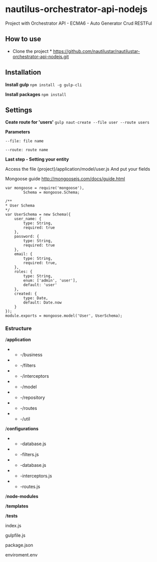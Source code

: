 # nautilus-orchestrator-api-nodejs
Project with Orchestrator API - ECMA6 - Auto Generator Crud RESTFul

## How to use

* Clone the project *
https://github.com/nautilustar/nautilustar-orchestrator-api-nodejs.git

## Installation

**Install gulp**
`npm install -g gulp-cli`

**Install packages**
`npm install`

## Settings

**Ceate route for 'users'**
`gulp naut-create --file user --route users`

**Parameters**

    --file: file name 
    
    --route: route name

**Last step - Setting your entity**

Access the file {project}/application/model/user.js
And put your fields

Mongoose guide http://mongoosejs.com/docs/guide.html   

    var mongoose = require('mongoose'),
            Schema = mongoose.Schema;
        
    /**
    * User Schema 
    */
    var UserSchema = new Schema({
        user_name: {
            type: String,
            required: true
        },
        password: {
            type: String,
            required: true
        },
        email: {
            type: String,
            required: true,
        },
        roles: {
            type: String,
            enum: ['admin', 'user'],
            default: 'user'
        },
        created: {
            type: Date,
            default: Date.now
        }
    });
    module.exports = mongoose.model('User', UserSchema);  

### Estructure
/**application**
- - -/business
- - -/filters
- - -/interceptors
- - -/model
- - -/repository
- - -/routes
- - -/util

/**configurations**
- - -database.js
- - -filters.js
- - -database.js
- - -interceptors.js
- - -routes.js

/**node-modules**

/**templates**

/**tests**

index.js

gulpfile.js

package.json

enviroment.env
